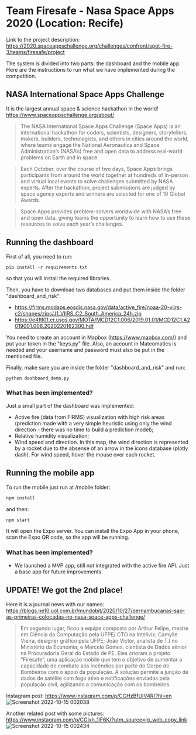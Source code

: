 # Team Firesafe - Nasa Space Apps 2020 (Location: Recife)

Link to the project description: https://2020.spaceappschallenge.org/challenges/confront/spot-fire-3/teams/firesafe/project

The system is divided into two parts: the dashboard and the mobile app. Here are the instructions to run what we have implemented during the competition.

## NASA International Space Apps Challenge
It is the largest annual space & science hackathon in the world!
https://www.spaceappschallenge.org/about/
> The NASA International Space Apps Challenge (Space Apps) is an international hackathon for coders, scientists, designers, storytellers, makers, builders, technologists, and others in cities around the world, where teams engage the National Aeronautics and Space Administration’s (NASA’s) free and open data to address real-world problems on Earth and in space. 

> Each October, over the course of two days, Space Apps brings participants from around the world together at hundreds of in-person and virtual local events to solve challenges submitted by NASA experts. After the hackathon, project submissions are judged by space agency experts and winners are selected for one of 10 Global Awards.

> Space Apps provides problem-solvers worldwide with NASA’s free and open data, giving teams the opportunity to learn how to use these resources to solve each year’s challenges.

## Running the dashboard

First of all, you need to run:
```
pip install -r requirements.txt
```
so that you will install the required libraries.

Then, you have to download two databases and put them inside the folder "dashboard_and_risk":

* https://firms.modaps.eosdis.nasa.gov/data/active_fire/noaa-20-viirs-c2/shapes/zips/J1_VIIRS_C2_South_America_24h.zip
* https://e4ftl01.cr.usgs.gov/MOTA/MCD12C1.006/2019.01.01/MCD12C1.A2019001.006.2020220162300.hdf

You need to create an account in Mapbox (https://www.mapbox.com/) and put your token in the "keys.py" file. Also, an account in Mateomatics is needed and your username and password must also be put in the mentioned file.

Finally, make sure you are inside the folder "dashboard_and_risk" and run:
```
python dashboard_demo.py
```

### What has been implemented?

Just a small part of the dashboard was implemented:

* Active fire (data from FIRMS) visualization with high risk areas (prediction made with a very simple heuristic using only the wind direction - there was no time to build a prediction model);
* Relative humidity visualization;
* Wind speed and direction. In this map, the wind direction is represented by a rocket due to the absense of an arrow in the icons database (plotly dash). For wind speed, hover the mouse over each rocket.


## Running the mobile app

To run the mobile just run at /mobile folder:
```bash
npm install
```
and then:
```bash
npm start
```
It will open the Expo server. You can install the Expo App in your phone, scan the Expo QR code, so the app will be running.

### What has been implemented?

* We launched a MVP app, still not integrated with the active fire API. Just a base app for future improvements.



## UPDATE! We got the 2nd place!
Here it is a journal news with our names: https://blogs.ne10.uol.com.br/mundobit/2020/10/27/pernambucanas-sao-as-primeiras-colocadas-no-nasa-space-apps-challenge/
> Em segundo lugar, ficou a equipe composta por Arthur Felipe, mestre em Ciência da Computação pela UFPE/ CTO na Intelivix; Camylle Vieira, designer gráfico pela UFPE; João Victor, analista de T.I no Ministério da Economia; e Marcelo Gomes, cientista de Dados sênior na Procuradoria Geral do Estado de PE. Eles crioram o projeto “Firesafe”, uma aplicação mobile que tem o objetivo de aumentar a capacidade de combate aos incêndios por parte do Corpo de Bombeiros com o apoio da população. A solução permite a junção de dados de satélite com fogo ativo e notificações enviadas pela população civil, agilizando a comunicação com os bombeiros.

Instagram post: https://www.instagram.com/p/CGHzBfUIV4R/?hl=en
![Screenshot 2022-10-15 002038](https://user-images.githubusercontent.com/28718999/195966645-4639aaad-9ec4-4b1a-9563-2e5e34a71e78.png)

Another related post with some pictures:
https://www.instagram.com/p/CGIxh_1IF6K/?utm_source=ig_web_copy_link
![Screenshot 2022-10-15 002434](https://user-images.githubusercontent.com/28718999/195966771-f9eb1d76-cbd5-46ff-a10b-980f2fa1174d.png)


